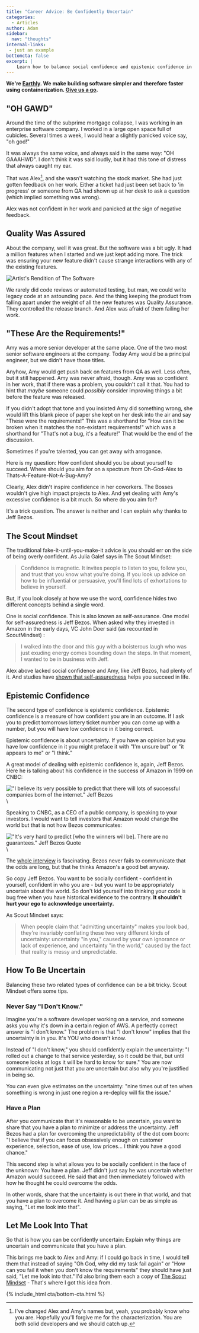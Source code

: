```yaml
---
title: "Career Advice: Be Confidently Uncertain"
categories:
  - Articles
author: Adam
sidebar:
  nav: "thoughts"
internal-links:
 - just an example
bottomcta: false
excerpt: |
    Learn how to balance social confidence and epistemic confidence in order to succeed in your career. Find out why being confidently uncertain can be a valuable mindset, and discover tips on how to navigate uncertainty with confidence.
---
```

**We're [Earthly](https://earthly.dev/). We make building software simpler and therefore faster using containerization. [Give us a go](/).**

## "OH GAWD"

Around the time of the subprime mortgage collapse, I was working in an enterprise software company. I worked in a large open space full of cubicles. Several times a week, I would hear a slightly panicked voice say, "oh god!"

It was always the same voice, and always said in the same way: "OH GAAAHWD". I don't think it was said loudly, but it had this tone of distress that always caught my ear.

That was Alex[^1], and she wasn't watching the stock market. She had just gotten feedback on her work. Either a ticket had just been set back to 'in progress' or someone from QA had shown up at her desk to ask a question (which implied something was wrong).

Alex was not confident in her work and panicked at the sign of negative feedback.

## Quality Was Assured

About the company, well it was great. But the software was a bit ugly. It had a million features when I started and we just kept adding more. The trick was ensuring your new feature didn't cause strange interactions with any of the existing features.

![Artist's Rendition of The Software]({{site.images}}{{page.slug}}/2450.png)

We rarely did code reviews or automated testing, but man, we could write legacy code at an astounding pace. And the thing keeping the product from falling apart under the weight of all the new features was Quality Assurance. They controlled the release branch. And Alex was afraid of them failing her work.

## "These Are the Requirements!"

Amy was a more senior developer at the same place. One of the two most senior software engineers at the company. Today Amy would be a principal engineer, but we didn't have those titles.

Anyhow, Amy would get push back on features from QA as well. Less often, but it still happened. Amy was never afraid, though. Amy was so confident in her work, that if there was a problem, you couldn't call it that. You had to hint that *maybe* someone could *possibly* consider improving things a bit before the feature was released.

If you didn't adopt that tone and you insisted Amy did something wrong, she would lift this blank piece of paper she kept on her desk into the air and say "These were the requirements!" This was a shorthand for "How can it be broken when it matches the non-existant requirements!" which was a shorthand for "That's not a bug, it's a feature!" That would be the end of the discussion.

Sometimes if you're talented, you can get away with arrogance.

Here is my question: How confident should you be about yourself to succeed. Where should you aim for on a spectrum from Oh-God-Alex to Thats-A-Feature-Not-A-Bug-Amy?

Clearly, Alex didn't inspire confidence in her coworkers. The Bosses wouldn't give high impact projects to Alex. And yet dealing with Amy's excessive confidence is a bit much. So where do you aim for?

It's a trick question. The answer is neither and I can explain why thanks to Jeff Bezos.

## The Scout Mindset

The traditional fake-it-until-you-make-it advice is you should err on the side of being overly confident. As Julia Galef says in The Scout Mindset:

> Confidence is magnetic. It invites people to listen to you, follow you, and trust that you know what you're doing. If you look up advice on how to be influential or persuasive, you'll find lots of exhortations to believe in yourself.

But, if you look closely at how we use the word, confidence hides two different concepts behind a single word.

One is social confidence. This is also known as self-assurance. One model for self-assuredness is Jeff Bezos. When asked why they invested in Amazon in the early days, VC John Doer said (as recounted in ScoutMindset) :

> I walked into the door and this guy with a boisterous laugh who was
just exuding energy comes bounding down the steps. In that moment, I wanted to be in business with Jeff.

Alex above lacked social confidence and Amy, like Jeff Bezos, had plenty of it. And studies have [shown that self-assuredness](https://doi.apa.org/doiLanding?doi=10.1037%2Fa0029395) helps you succeed in life.

## Epistemic Confidence

The second type of confidence is epistemic confidence. Epistemic confidence is a measure of how confident you are in an outcome. If I ask you to predict tomorrows lottery ticket number you can come up with a number, but you will have low confidence in it being correct.

Epistemic confidence is about uncertainty. If you have an opinion but you have low confidence in it you might preface it with "I'm unsure but" or "it appears to me" or "I think."

A great model of dealing with epistemic confidence is, again, Jeff Bezos. Here he is talking about his confidence in the success of Amazon in 1999 on CNBC:

!["I believe its very possible to predict that there will lots of successful companies born of the internet." Jeff Bezos]({{site.images}}{{page.slug}}/7600.png)\

Speaking to CNBC, as a CEO of a public company, is speaking to your investors. I would want to tell investors that Amazon would change the world but that is not how Bezos communicates:

!["It's very hard to predict [who the winners will be]. There are no guarantees." Jeff Bezos Quote]({{site.images}}{{page.slug}}/7650.png)\

The [whole interview](https://www.youtube.com/watch?v=GltlJO56S1g) is fascinating. Bezos never fails to communicate that the odds are long, but that he thinks Amazon's a good bet anyway.

So copy Jeff Bezos. You want to be socially confident - confident in yourself, confident in who you are - but you want to be appropriately uncertain about the world. So don't kid yourself into thinking your code is bug free when you have historical evidence to the contrary. **It shouldn't hurt your ego to acknowledge uncertainty.**

As Scout Mindset says:

> When people claim that "admitting uncertainty" makes you look bad, they're invariably conflating these two very different kinds of uncertainty: uncertainty "in you," caused by your own ignorance or lack of experience, and uncertainty "in the world," caused by the fact that reality is messy and unpredictable.

## How To Be Uncertain

Balancing these two related types of confidence can be a bit tricky. Scout Mindset offers some tips.

### Never Say "I Don't Know."

Imagine you're a software developer working on a service, and someone asks you why it's down in a certain region of AWS. A perfectly correct answer is "I don't know." The problem is that "I don't know" implies that the uncertainty is in you. It's YOU who doesn't know.

Instead of "I don't know," you should confidently explain the uncertainty: "I rolled out a change to that service yesterday, so it could be that, but until someone looks at logs it will be hard to know for sure." You are now communicating not just that you are uncertain but also why you're justified in being so.

You can even give estimates on the uncertainty: "nine times out of ten when something is wrong in just one region a re-deploy will fix the issue."

### Have a Plan

After you communicate that it's reasonable to be uncertain, you want to share that you have a plan to minimize or address the uncertainty. Jeff Bezos had a plan for overcoming the unpredictability of the dot com boom: "I believe that if you can focus obsessively enough on customer experience, selection,
ease of use, low prices... I think you have a good chance."

This second step is what allows you to be socially confident in the face of the unknown: You have a plan. Jeff didn't just say he was uncertain whether Amazon would succeed. He said that and then immediately followed with how he thought he could overcome the odds.

In other words, share that the uncertainty is out there in that world, and that you have a plan to overcome it. And having a plan can be as simple as saying, "Let me look into that".

## Let Me Look Into That

So that is how you can be confidently uncertain: Explain why things are uncertain and communicate that you have a plan.

This brings me back to Alex and Amy: if I could go back in time, I would tell them that instead of saying "Oh God, why did my task fail again" or "How can you fail it when you don't know the requirements" they should have just said, "Let me look into that." I'd also bring them each a copy of [The Scout Mindset](https://www.goodreads.com/book/show/42041926-the-scout-mindset) - That's where I got this idea from.

{% include_html cta/bottom-cta.html %}

[^1]: I've changed Alex and Amy's names but, yeah, you probably know who you are. Hopefully you'll forgive me for the characterization. You are both solid developers and we should catch up.
